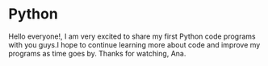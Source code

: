 # Python

Hello everyone!,
I am very excited to share my first Python code programs with you guys.I hope to continue learning more about code and improve my programs as time goes by.
Thanks for watching, Ana.

